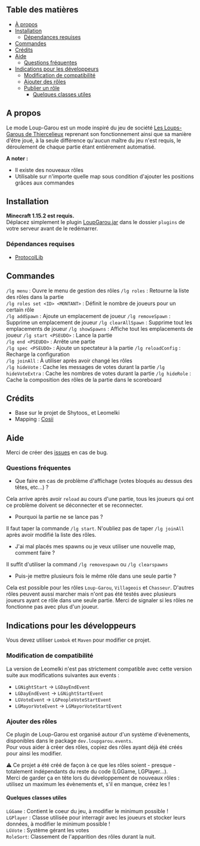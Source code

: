 ## Table des matières

- [À propos](#à-propos)
- [Installation](#installation)
  - [Dépendances requises](#dépendances-requises)
- [Commandes](#commandes)
- [Crédits](#crédits)
- [Aide](#aide)
  - [Questions fréquentes](#questions-fréquentes)
- [Indications pour les développeurs](#indications-pour-les-développeurs)
  - [Modification de compatibilité](#modification-de-compatibilité)
  - [Ajouter des rôles](#ajouter-des-rôles)
  - [Publier un rôle](#publier-un-rôle)
 	 - [Quelques classes utiles](#quelques-classes-utiles)

## A propos

Le mode Loup-Garou est un mode inspiré du jeu de société [Les Loups-Garous de Thiercelieux](https://fr.wikipedia.org/wiki/Les_Loups-garous_de_Thiercelieux) reprenant son fonctionnement ainsi que sa manière d'être joué, à la seule différence qu'aucun maître du jeu n'est requis, le déroulement de chaque partie étant entièrement automatisé.

**A noter :**

- Il existe des nouveaux rôles
- Utilisable sur n'importe quelle map sous condition d'ajouter les positions grâces aux commandes

## Installation

**Minecraft 1.15.2 est requis.**  
Déplacez simplement le plugin [LoupGarou.jar](https://github.com/Ekinoxx0/LoupGarou/releases) dans le dossier `plugins` de votre serveur avant de le redémarrer.

### Dépendances requises

- [ProtocolLib](https://www.spigotmc.org/resources/protocollib.1997/)

## Commandes

`/lg menu` : Ouvre le menu de gestion des rôles
`/lg roles` : Retourne la liste des rôles dans la partie  
`/lg roles set <ID> <MONTANT>` : Définit le nombre de joueurs pour un certain rôle  
`/lg addSpawn` : Ajoute un emplacement de joueur
`/lg removeSpawn` : Supprime un emplacement de joueur
`/lg clearAllSpawn` : Supprime tout les emplacements de joueur
`/lg showSpawns` : Affiche tout les emplacements de joueur
`/lg start <PSEUDO>` : Lance la partie  
`/lg end <PSEUDO>` : Arrête une partie  
`/lg spec <PSEUDO>` : Ajoute un spectateur à la partie
`/lg reloadConfig` : Recharge la configuration  
`/lg joinAll` : À utiliser après avoir changé les rôles  
`/lg hideVote` : Cache les messages de votes durant la partie
`/lg hideVoteExtra` : Cache les nombres de votes durant la partie
`/lg hideRole` : Cache la composition des rôles de la partie dans le scoreboard

## Crédits

- Base sur le projet de Shytoos_ et Leomelki
- Mapping : [Cosii](https://www.youtube.com/channel/UCwyOcA41QSk590fl9L0ys8A)

## Aide

Merci de créer des [issues](https://github.com/Ekinoxx0/LoupGarou/issues) en cas de bug.

### Questions fréquentes

- Que faire en cas de problème d'affichage (votes bloqués au dessus des têtes, etc...) ?  

Cela arrive après avoir `reload` au cours d'une partie, tous les joueurs qui ont ce problème doivent se déconnecter et se reconnecter.

- Pourquoi la partie ne se lance pas ?  

Il faut taper la commande `/lg start`. N'oubliez pas de taper `/lg joinAll` après avoir modifié la liste des rôles.

- J'ai mal placés mes spawns ou je veux utiliser une nouvelle map, comment faire ?  

Il suffit d'utiliser la command `/lg removespawn` ou `/lg clearspawns`

- Puis-je mettre plusieurs fois le même rôle dans une seule partie ?

Cela est possible pour les rôles `Loup-Garou`, `Villageois` et `Chasseur`.
D'autres rôles peuvent aussi marcher mais n'ont pas été testés avec plusieurs joueurs ayant ce rôle dans une seule partie.
Merci de signaler si les rôles ne fonctionne pas avec plus d'un joueur.

## Indications pour les développeurs

Vous devez utiliser `Lombok` et `Maven` pour modifier ce projet.

### Modification de compatibilité

La version de Leomelki n'est pas strictement compatible avec cette version suite aux modifications suivantes aux events :

 - `LGNightStart` -> `LGDayEndEvent`
 - `LGDayEndEvent` -> `LGNightStartEvent`
 - `LGVoteEvent` -> `LGPeopleVoteStartEvent`
 - `LGMayorVoteEvent` -> `LGMayorVoteStartEvent`

### Ajouter des rôles

Ce plugin de Loup-Garou est organisé autour d'un système d'évènements, disponibles dans le package `dev.loupgarou.events`.  
Pour vous aider à créer des rôles, copiez des rôles ayant déjà été créés pour ainsi les modifier.

⚠️ Ce projet a été créé de façon à ce que les rôles soient - presque - totalement indépendants du reste du code (LGGame, LGPlayer...).  
Merci de garder ça en tête lors du développement de nouveaux rôles : utilisez un maximum les évènements et, s'il en manque, créez les !

#### Quelques classes utiles
`LGGame` : Contient le coeur du jeu, à modifier le minimum possible !  
`LGPlayer` : Classe utilisée pour interragir avec les joueurs et stocker leurs données, à modifier le minimum possible !  
`LGVote` : Système gérant les votes  
`RoleSort`: Classement de l'apparition des rôles durant la nuit.  